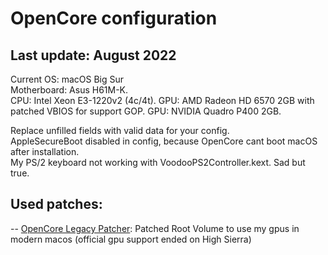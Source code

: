 # OpenCore configuration
## Last update: August 2022  
Current OS: macOS Big Sur  
Motherboard: Asus H61M-K.  
CPU: Intel Xeon E3-1220v2 (4c/4t).
GPU: AMD Radeon HD 6570 2GB with patched VBIOS for support GOP.
GPU: NVIDIA Quadro P400 2GB. 

Replace unfilled fields with valid data for your config.   
AppleSecureBoot disabled in config, because OpenCore cant boot macOS after installation.   
My PS/2 keyboard not working with VoodooPS2Controller.kext. Sad but true. 

## Used patches:
-- [OpenCore Legacy Patcher](https://dortania.github.io/OpenCore-Legacy-Patcher/): Patched Root Volume to use my gpus in modern macos (official gpu support ended on High Sierra)

